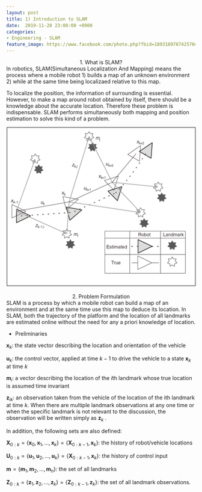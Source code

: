 ```yaml
---
layout: post
title: 1) Introduction to SLAM
date:  2019-11-20 23:00:00 +0900
categories:
- Engineering - SLAM
feature_image: https://www.facebook.com/photo.php?fbid=1893189787425704&set=a.1893187554092594&type=3&theater
---
```


<center>1. What is SLAM?</center>
In robotics, SLAM(Simultaneous Localization And Mapping) means the process where a mobile robot 
1) builds a map of an unknown environment 
2) while at the same time being localizaed relative to this map. 

To localize the position, the information of surrounding is essential. However, to make a map around robot obtained by itself, there should be a knowledge about the accurate location. Therefore these problem is indispensable. SLAM performs simultaneously both mapping and position estimation to solve this kind of a problem.

![useful image](https://raw.githubusercontent.com/brandonkim12/brandonkim12.github.io/master/assets/robotics/fig_1.JPG)

<center>2. Problem Formulation</center>
SLAM is a process by which a mobile robot can build a map of an environment and at the same time use this map to deduce its location. In SLAM, both the trajectory of the platform and the location of all landmarks are estimated online without the need for any a priori knowledge of location.

- Preliminaries

$\textbf{x}_k:$ the state vector describing the location and orientation of the vehicle

$\textbf{u}_k:$ the control vector, applied at time $k−1$ to drive the vehicle to a state $\textbf{x}_k$ at time $k$

$\textbf{m}_i:$ a vector describing the location of the $i$th landmark whose true location is assumed time invariant

$\textbf{z}_{ik}:$ an observation taken from the vehicle of the location of the ith landmark at time $k$. When there
are multiple landmark observations at any one time or when the specific landmark is not relevant to the discussion, the observation will be written simply as $\textbf{z}_k$ .

In addition, the following sets are also defined:

$\textbf{X}_{0:k} = \{{\textbf{x}_0 , \textbf{x}_1, \dots , \textbf{x}_k\}} = \{{\textbf{X}_{0:k-1},\textbf{x}_k \}}:$ the history of robot/vehicle locations

$\textbf{U}_{0:k} = \{{\textbf{u}_1 , \textbf{u}_2, \dots , \textbf{u}_k\}} = \{{\textbf{X}_{0:k-1},\textbf{x}_k \}}:$ the history of control input

$\textbf{m} = \{{\textbf{m}_1 , \textbf{m}_2, \dots , \textbf{m}_n\}}:$  the set of all landmarks

$\textbf{Z}_{0:k} = \{{\textbf{z}_1 , \textbf{z}_2, \dots , \textbf{z}_k\}} = \{{\textbf{Z}_{0:k-1},\textbf{z}_k \}}:$ the set of all landmark observations.


